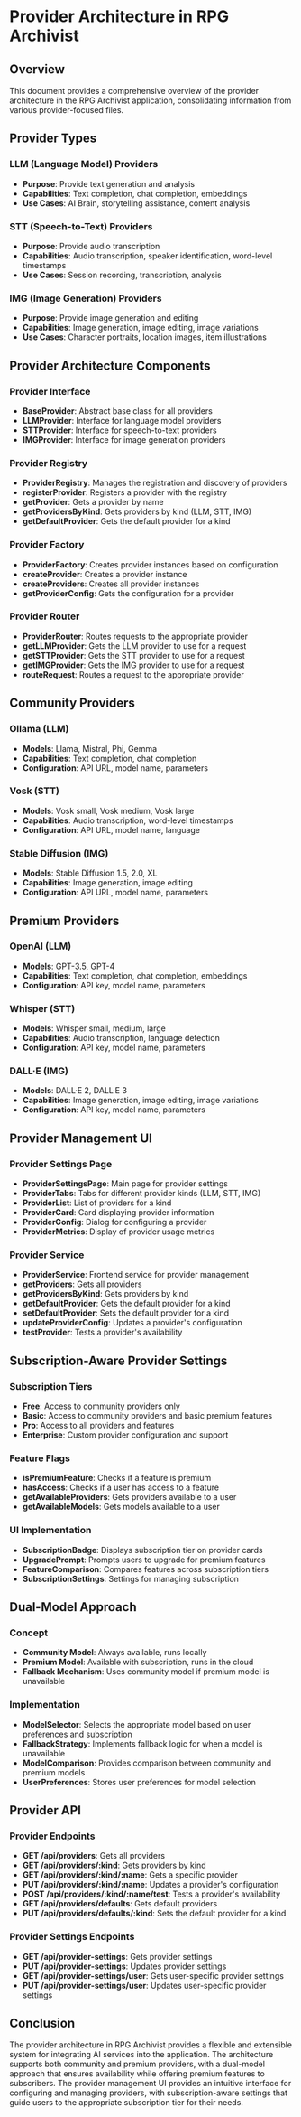 # Provider Architecture in RPG Archivist

## Overview
This document provides a comprehensive overview of the provider architecture in the RPG Archivist application, consolidating information from various provider-focused files.

## Provider Types

### LLM (Language Model) Providers
- **Purpose**: Provide text generation and analysis
- **Capabilities**: Text completion, chat completion, embeddings
- **Use Cases**: AI Brain, storytelling assistance, content analysis

### STT (Speech-to-Text) Providers
- **Purpose**: Provide audio transcription
- **Capabilities**: Audio transcription, speaker identification, word-level timestamps
- **Use Cases**: Session recording, transcription, analysis

### IMG (Image Generation) Providers
- **Purpose**: Provide image generation and editing
- **Capabilities**: Image generation, image editing, image variations
- **Use Cases**: Character portraits, location images, item illustrations

## Provider Architecture Components

### Provider Interface
- **BaseProvider**: Abstract base class for all providers
- **LLMProvider**: Interface for language model providers
- **STTProvider**: Interface for speech-to-text providers
- **IMGProvider**: Interface for image generation providers

### Provider Registry
- **ProviderRegistry**: Manages the registration and discovery of providers
- **registerProvider**: Registers a provider with the registry
- **getProvider**: Gets a provider by name
- **getProvidersByKind**: Gets providers by kind (LLM, STT, IMG)
- **getDefaultProvider**: Gets the default provider for a kind

### Provider Factory
- **ProviderFactory**: Creates provider instances based on configuration
- **createProvider**: Creates a provider instance
- **createProviders**: Creates all provider instances
- **getProviderConfig**: Gets the configuration for a provider

### Provider Router
- **ProviderRouter**: Routes requests to the appropriate provider
- **getLLMProvider**: Gets the LLM provider to use for a request
- **getSTTProvider**: Gets the STT provider to use for a request
- **getIMGProvider**: Gets the IMG provider to use for a request
- **routeRequest**: Routes a request to the appropriate provider

## Community Providers

### Ollama (LLM)
- **Models**: Llama, Mistral, Phi, Gemma
- **Capabilities**: Text completion, chat completion
- **Configuration**: API URL, model name, parameters

### Vosk (STT)
- **Models**: Vosk small, Vosk medium, Vosk large
- **Capabilities**: Audio transcription, word-level timestamps
- **Configuration**: API URL, model name, language

### Stable Diffusion (IMG)
- **Models**: Stable Diffusion 1.5, 2.0, XL
- **Capabilities**: Image generation, image editing
- **Configuration**: API URL, model name, parameters

## Premium Providers

### OpenAI (LLM)
- **Models**: GPT-3.5, GPT-4
- **Capabilities**: Text completion, chat completion, embeddings
- **Configuration**: API key, model name, parameters

### Whisper (STT)
- **Models**: Whisper small, medium, large
- **Capabilities**: Audio transcription, language detection
- **Configuration**: API key, model name, parameters

### DALL·E (IMG)
- **Models**: DALL·E 2, DALL·E 3
- **Capabilities**: Image generation, image editing, image variations
- **Configuration**: API key, model name, parameters

## Provider Management UI

### Provider Settings Page
- **ProviderSettingsPage**: Main page for provider settings
- **ProviderTabs**: Tabs for different provider kinds (LLM, STT, IMG)
- **ProviderList**: List of providers for a kind
- **ProviderCard**: Card displaying provider information
- **ProviderConfig**: Dialog for configuring a provider
- **ProviderMetrics**: Display of provider usage metrics

### Provider Service
- **ProviderService**: Frontend service for provider management
- **getProviders**: Gets all providers
- **getProvidersByKind**: Gets providers by kind
- **getDefaultProvider**: Gets the default provider for a kind
- **setDefaultProvider**: Sets the default provider for a kind
- **updateProviderConfig**: Updates a provider's configuration
- **testProvider**: Tests a provider's availability

## Subscription-Aware Provider Settings

### Subscription Tiers
- **Free**: Access to community providers only
- **Basic**: Access to community providers and basic premium features
- **Pro**: Access to all providers and features
- **Enterprise**: Custom provider configuration and support

### Feature Flags
- **isPremiumFeature**: Checks if a feature is premium
- **hasAccess**: Checks if a user has access to a feature
- **getAvailableProviders**: Gets providers available to a user
- **getAvailableModels**: Gets models available to a user

### UI Implementation
- **SubscriptionBadge**: Displays subscription tier on provider cards
- **UpgradePrompt**: Prompts users to upgrade for premium features
- **FeatureComparison**: Compares features across subscription tiers
- **SubscriptionSettings**: Settings for managing subscription

## Dual-Model Approach

### Concept
- **Community Model**: Always available, runs locally
- **Premium Model**: Available with subscription, runs in the cloud
- **Fallback Mechanism**: Uses community model if premium model is unavailable

### Implementation
- **ModelSelector**: Selects the appropriate model based on user preferences and subscription
- **FallbackStrategy**: Implements fallback logic for when a model is unavailable
- **ModelComparison**: Provides comparison between community and premium models
- **UserPreferences**: Stores user preferences for model selection

## Provider API

### Provider Endpoints
- **GET /api/providers**: Gets all providers
- **GET /api/providers/:kind**: Gets providers by kind
- **GET /api/providers/:kind/:name**: Gets a specific provider
- **PUT /api/providers/:kind/:name**: Updates a provider's configuration
- **POST /api/providers/:kind/:name/test**: Tests a provider's availability
- **GET /api/providers/defaults**: Gets default providers
- **PUT /api/providers/defaults/:kind**: Sets the default provider for a kind

### Provider Settings Endpoints
- **GET /api/provider-settings**: Gets provider settings
- **PUT /api/provider-settings**: Updates provider settings
- **GET /api/provider-settings/user**: Gets user-specific provider settings
- **PUT /api/provider-settings/user**: Updates user-specific provider settings

## Conclusion
The provider architecture in RPG Archivist provides a flexible and extensible system for integrating AI services into the application. The architecture supports both community and premium providers, with a dual-model approach that ensures availability while offering premium features to subscribers. The provider management UI provides an intuitive interface for configuring and managing providers, with subscription-aware settings that guide users to the appropriate subscription tier for their needs.
